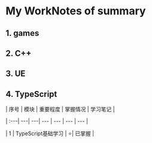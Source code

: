 # My WorkNotes of summary
## 1. games 
 
 
## 2. C++





## 3. UE




## 4. TypeScript

| 序号 | 模块 | 重要程度 | 掌握情况 | 学习笔记 |

| :---| ---| ---| --- | --- | --- | --- |

| 1 | TypeScript基础学习 | :star:| 已掌握 |
